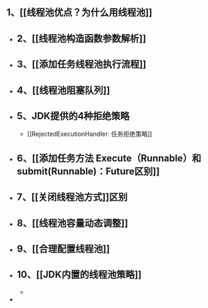 ## 1、[[线程池优点？为什么用线程池]]
- ## 2、[[线程池构造函数参数解析]]
- ## 3、[[添加任务线程池执行流程]]
- ## 4、[[线程池阻塞队列]]
- ## 5、JDK提供的4种拒绝策略
	- [[RejectedExecutionHandler: 任务拒绝策略]]
- ## 6、[[添加任务方法 Execute（Runnable）和submit(Runnable)：Future区别]]
- ##  7、[[关闭线程池方式]]区别
- ## 8、[[线程池容量动态调整]]
- ## 9、[[合理配置线程池]]
- ## 10、[[JDK内置的线程池策略]]
	-
-